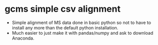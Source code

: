 # gcms simple csv alignment

- Simple alignment of MS data done in basic python so not to have to install any more than the default python installation.
- Much easier to just make it with pandas/numpy and ask to download Anaconda.
